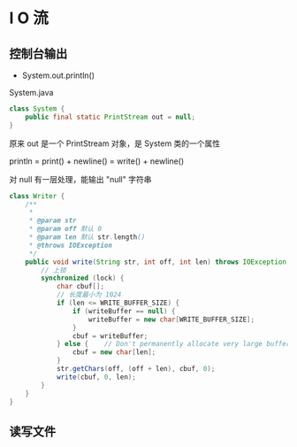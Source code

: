 # I O 流

## 控制台输出

+ System.out.println()

System.java

```java
class System {
    public final static PrintStream out = null;
}
```

原来 out 是一个 PrintStream 对象，是 System 类的一个属性

println = print() + newline() = write() + newline()

对 null 有一层处理，能输出 "null" 字符串

```java
class Writer {
    /**
     * 
     * @param str
     * @param off 默认 0
     * @param len 默认 str.length()
     * @throws IOException
     */
    public void write(String str, int off, int len) throws IOException {
        // 上锁
        synchronized (lock) {
            char cbuf[];
            // 长度最小为 1024
            if (len <= WRITE_BUFFER_SIZE) {
                if (writeBuffer == null) {
                    writeBuffer = new char[WRITE_BUFFER_SIZE];
                }
                cbuf = writeBuffer;
            } else {    // Don't permanently allocate very large buffers.
                cbuf = new char[len];
            }
            str.getChars(off, (off + len), cbuf, 0);
            write(cbuf, 0, len);
        }
    }
}
```

## 读写文件









